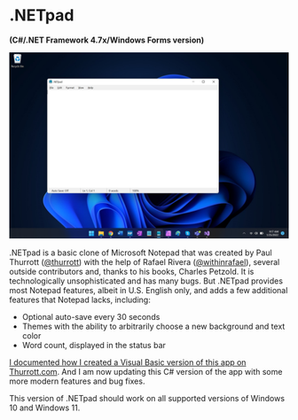# .NETpad

**(C#/.NET Framework 4.7x/Windows Forms version)**

![.NETpad hero image](/graphics/hero.jpg)

.NETpad is a basic clone of Microsoft Notepad that was created by Paul Thurrott ([@thurrott](https://www.twitter.com/thurrott)) with the help of Rafael Rivera ([@withinrafael](https://www.twitter.com/withinrafael)), several outside contributors and, thanks to his books, Charles Petzold. It is technologically unsophisticated and has many bugs. But .NETpad provides most Notepad features, albeit in U.S. English only, and adds a few additional features that Notepad lacks, including:

- Optional auto-save every 30 seconds
- Themes with the ability to arbitrarily choose a new background and text color
- Word count, displayed in the status bar

[I documented how I created a Visual Basic version of this app on Thurrott.com](https://www.thurrott.com/tag/the-winforms-notepad-project). And I am now updating this C# version of the app with some more modern features and bug fixes. 

This version of .NETpad should work on all supported versions of Windows 10 and Windows 11.

